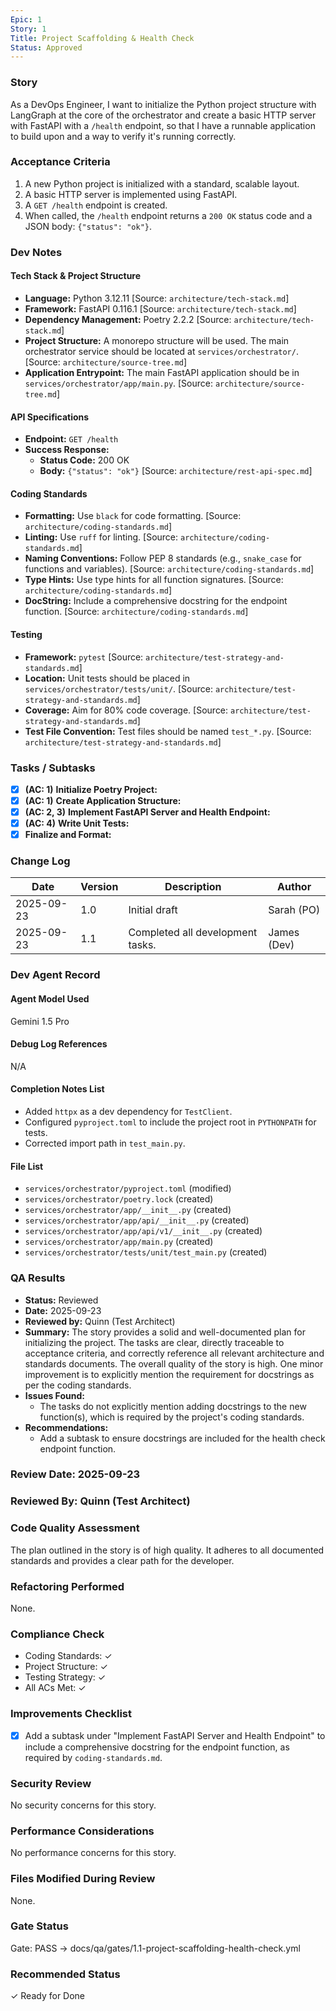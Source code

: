 ```yaml
---
Epic: 1
Story: 1
Title: Project Scaffolding & Health Check
Status: Approved
---
```


### Story

As a DevOps Engineer, I want to initialize the Python project structure with LangGraph at the core of the orchestrator and create a basic HTTP server with FastAPI with a `/health` endpoint, so that I have a runnable application to build upon and a way to verify it's running correctly.

### Acceptance Criteria

1.  A new Python project is initialized with a standard, scalable layout.
2.  A basic HTTP server is implemented using FastAPI.
3.  A `GET /health` endpoint is created.
4.  When called, the `/health` endpoint returns a `200 OK` status code and a JSON body: `{"status": "ok"}`.

### Dev Notes

#### Tech Stack & Project Structure
- **Language:** Python 3.12.11 [Source: `architecture/tech-stack.md`]
- **Framework:** FastAPI 0.116.1 [Source: `architecture/tech-stack.md`]
- **Dependency Management:** Poetry 2.2.2 [Source: `architecture/tech-stack.md`]
- **Project Structure:** A monorepo structure will be used. The main orchestrator service should be located at `services/orchestrator/`. [Source: `architecture/source-tree.md`]
- **Application Entrypoint:** The main FastAPI application should be in `services/orchestrator/app/main.py`. [Source: `architecture/source-tree.md`]

#### API Specifications
- **Endpoint:** `GET /health`
- **Success Response:**
  - **Status Code:** 200 OK
  - **Body:** `{"status": "ok"}`
  [Source: `architecture/rest-api-spec.md`]

#### Coding Standards
- **Formatting:** Use `black` for code formatting. [Source: `architecture/coding-standards.md`]
- **Linting:** Use `ruff` for linting. [Source: `architecture/coding-standards.md`]
- **Naming Conventions:** Follow PEP 8 standards (e.g., `snake_case` for functions and variables). [Source: `architecture/coding-standards.md`]
- **Type Hints:** Use type hints for all function signatures. [Source: `architecture/coding-standards.md`]
- **DocString:** Include a comprehensive docstring for the endpoint function. [Source: `architecture/coding-standards.md`] 

#### Testing
- **Framework:** `pytest` [Source: `architecture/test-strategy-and-standards.md`]
- **Location:** Unit tests should be placed in `services/orchestrator/tests/unit/`. [Source: `architecture/test-strategy-and-standards.md`]
- **Coverage:** Aim for 80% code coverage. [Source: `architecture/test-strategy-and-standards.md`]
- **Test File Convention:** Test files should be named `test_*.py`. [Source: `architecture/test-strategy-and-standards.md`]

### Tasks / Subtasks

- [x] **(AC: 1)** **Initialize Poetry Project:**
- [x] **(AC: 1)** **Create Application Structure:**
- [x] **(AC: 2, 3)** **Implement FastAPI Server and Health Endpoint:**
- [x] **(AC: 4)** **Write Unit Tests:**
- [x] **Finalize and Format:**

### Change Log

| Date | Version | Description | Author |
| --- | --- | --- | --- |
| 2025-09-23 | 1.0 | Initial draft | Sarah (PO) |
| 2025-09-23 | 1.1 | Completed all development tasks. | James (Dev) |

### Dev Agent Record

#### Agent Model Used
Gemini 1.5 Pro

#### Debug Log References
N/A

#### Completion Notes List
- Added `httpx` as a dev dependency for `TestClient`.
- Configured `pyproject.toml` to include the project root in `PYTHONPATH` for tests.
- Corrected import path in `test_main.py`.

#### File List
- `services/orchestrator/pyproject.toml` (modified)
- `services/orchestrator/poetry.lock` (created)
- `services/orchestrator/app/__init__.py` (created)
- `services/orchestrator/app/api/__init__.py` (created)
- `services/orchestrator/app/api/v1/__init__.py` (created)
- `services/orchestrator/app/main.py` (created)
- `services/orchestrator/tests/unit/test_main.py` (created)

### QA Results

- **Status:** Reviewed
- **Date:** 2025-09-23
- **Reviewed by:** Quinn (Test Architect)
- **Summary:** The story provides a solid and well-documented plan for initializing the project. The tasks are clear, directly traceable to acceptance criteria, and correctly reference all relevant architecture and standards documents. The overall quality of the story is high. One minor improvement is to explicitly mention the requirement for docstrings as per the coding standards.
- **Issues Found:**
  - The tasks do not explicitly mention adding docstrings to the new function(s), which is required by the project's coding standards.
- **Recommendations:**
  - Add a subtask to ensure docstrings are included for the health check endpoint function.

### Review Date: 2025-09-23

### Reviewed By: Quinn (Test Architect)

### Code Quality Assessment
The plan outlined in the story is of high quality. It adheres to all documented standards and provides a clear path for the developer.

### Refactoring Performed
None.

### Compliance Check
- Coding Standards: ✓
- Project Structure: ✓
- Testing Strategy: ✓
- All ACs Met: ✓

### Improvements Checklist
- [x] Add a subtask under "Implement FastAPI Server and Health Endpoint" to include a comprehensive docstring for the endpoint function, as required by `coding-standards.md`.

### Security Review
No security concerns for this story.

### Performance Considerations
No performance concerns for this story.

### Files Modified During Review
None.

### Gate Status
Gate: PASS → docs/qa/gates/1.1-project-scaffolding-health-check.yml

### Recommended Status
✓ Ready for Done
